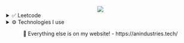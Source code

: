 

<div align="center">
  <a href="https://github.com/anuraghazra/github-readme-stats">
    <img align="center" src="https://github-readme-stats-git-masterrstaa-rickstaa.vercel.app/api/top-langs/?username=MrNtex&theme=tokyonight" />
  </a>
  
</div>
<details>
  <summary>✅ Leetcode</summary>
  <div dir="auto" align="center">
    <a href="https://leetcode.com/ArturNiemiec/">
    <img align="center" src="https://leetcard.jacoblin.cool/ArturNiemiec" />
  </a>
  </div>
  
</details>
<details>
  <summary>⚙️ Technologies I use</summary>
  <p align="center">
    <a href="https://skillicons.dev">
      <img src="https://skillicons.dev/icons?i=unity,cs,dotnet,cpp,c,cmake,rust,js,react,elixir,html,css,threejs,bash,perl&theme=dark" />
    </a>
  </p>
  
</details>
</details>
<p align="center">
  🔭 Everything else is on my website! - https://anindustries.tech/
</p>
<!--Here are some ideas to get you started:

- 🔭 I’m currently working on ...
- 🌱 I’m currently learning ...
- 👯 I’m looking to collaborate on ...
- 🤔 I’m looking for help with ...
- 💬 Ask me about ...
- 📫 How to reach me: ...
- 😄 Pronouns: ...
- ⚡ Fun fact: ...
-->

